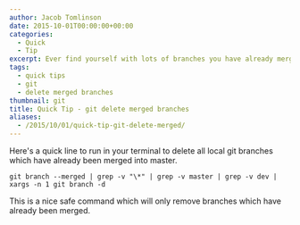 ```yaml
---
author: Jacob Tomlinson
date: 2015-10-01T00:00:00+00:00
categories:
  - Quick
  - Tip
excerpt: Ever find yourself with lots of branches you have already merged?
tags:
  - quick tips
  - git
  - delete merged branches
thumbnail: git
title: Quick Tip - git delete merged branches
aliases:
  - /2015/10/01/quick-tip-git-delete-merged/
---
```



Here's a quick line to run in your terminal to delete all local git branches which have already been merged into master.

```
git branch --merged | grep -v "\*" | grep -v master | grep -v dev | xargs -n 1 git branch -d
```

This is a nice safe command which will only remove branches which have already been merged.
